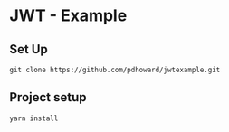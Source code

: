 # JWT - Example

## Set Up

```
git clone https://github.com/pdhoward/jwtexample.git

```

## Project setup
```
yarn install
```

